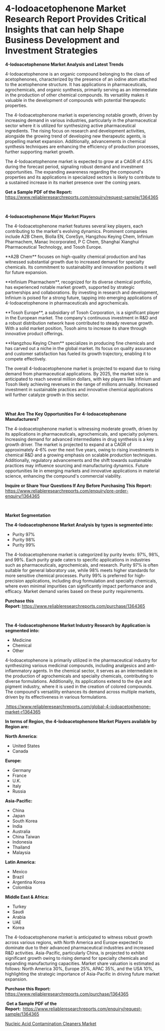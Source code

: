 <p><h1>4-Iodoacetophenone Market Research Report Provides Critical Insights that can help Shape Business Development and Investment Strategies</h1></p><p><strong>4-Iodoacetophenone Market Analysis and Latest Trends</strong></p>
<p><p>4-Iodoacetophenone is an organic compound belonging to the class of acetophenones, characterized by the presence of an iodine atom attached to the acetophenone structure. It has applications in pharmaceuticals, agrochemicals, and organic synthesis, primarily serving as an intermediate in the production of other chemical compounds. Its versatility makes it valuable in the development of compounds with potential therapeutic properties.</p><p>The 4-Iodoacetophenone market is experiencing notable growth, driven by increasing demand in various industries, particularly in the pharmaceutical sector where it is utilized for synthesizing active pharmaceutical ingredients. The rising focus on research and development activities, alongside the growing trend of developing new therapeutic agents, is propelling market expansion. Additionally, advancements in chemical synthesis techniques are enhancing the efficiency of production processes, further supporting market growth.</p><p>The 4-Iodoacetophenone market is expected to grow at a CAGR of 4.5% during the forecast period, signaling robust demand and investment opportunities. The expanding awareness regarding the compound's properties and its applications in specialized sectors is likely to contribute to a sustained increase in its market presence over the coming years.</p></p>
<p><strong>Get a Sample PDF of the Report:&nbsp;</strong> <a href="https://www.reliableresearchreports.com/enquiry/request-sample/1364365?utm_campaign=2205&utm_medium=2&utm_source=Github&utm_content=ia&utm_term=03022025&utm_id=4-iodoacetophenone">https://www.reliableresearchreports.com/enquiry/request-sample/1364365</a></p>
<p>&nbsp;</p>
<p><strong>4-Iodoacetophenone Major Market Players</strong></p>
<p><p>The 4-Iodoacetophenone market features several key players, each contributing to the market's evolving dynamics. Prominent companies include A2B Chem, Biolla EN, CoreSyn, Hangzhou Keying Chem, Infinium Pharmachem, Manac Incorporated, P C Chem, Shanghai Xianghui Pharmaceutical Technology, and Tosoh Europe.</p><p>**A2B Chem** focuses on high-quality chemical production and has witnessed substantial growth due to increased demand for specialty chemicals. Its commitment to sustainability and innovation positions it well for future expansion.</p><p>**Infinium Pharmachem**, recognized for its diverse chemical portfolio, has experienced notable market growth, supported by strategic partnerships and collaborations. By investing in research and development, Infinium is poised for a strong future, tapping into emerging applications of 4-Iodoacetophenone in pharmaceuticals and agrochemicals.</p><p>**Tosoh Europe**, a subsidiary of Tosoh Corporation, is a significant player in the European market. The company's continuous investment in R&D and a robust distribution network have contributed to steady revenue growth. With a solid market position, Tosoh aims to increase its share through innovative product offerings.</p><p>**Hangzhou Keying Chem** specializes in producing fine chemicals and has carved out a niche in the global market. Its focus on quality assurance and customer satisfaction has fueled its growth trajectory, enabling it to compete effectively.</p><p>The overall 4-Iodoacetophenone market is projected to expand due to rising demand from pharmaceutical applications. By 2025, the market size is anticipated to reach several million dollars, with key players like Infinium and Tosoh likely achieving revenues in the range of millions annually. Increased investment in sustainable practices and innovative chemical applications will further catalyze growth in this sector.</p></p>
<p>&nbsp;</p>
<p><strong>What Are The Key Opportunities For 4-Iodoacetophenone Manufacturers?</strong></p>
<p><p>The 4-iodoacetophenone market is witnessing moderate growth, driven by its applications in pharmaceuticals, agrochemicals, and specialty polymers. Increasing demand for advanced intermediates in drug synthesis is a key growth driver. The market is projected to expand at a CAGR of approximately 4-6% over the next five years, owing to rising investments in chemical R&D and a growing emphasis on scalable production techniques. Additionally, regulatory advancements and the shift towards sustainable practices may influence sourcing and manufacturing dynamics. Future opportunities lie in emerging markets and innovative applications in material science, enhancing the compound's commercial viability.</p></p>
<p><strong>Inquire or Share Your Questions If Any Before Purchasing This Report:</strong> <a href="https://www.reliableresearchreports.com/enquiry/pre-order-enquiry/1364365?utm_campaign=2205&utm_medium=2&utm_source=Github&utm_content=ia&utm_term=03022025&utm_id=4-iodoacetophenone">https://www.reliableresearchreports.com/enquiry/pre-order-enquiry/1364365</a></p>
<p>&nbsp;</p>
<p><strong>Market Segmentation</strong></p>
<p><strong>The 4-Iodoacetophenone Market Analysis by types is segmented into:</strong></p>
<p><ul><li>Purity 97%</li><li>Purity 98%</li><li>Purity 99%</li></ul></p>
<p><p>The 4-Iodoacetophenone market is categorized by purity levels: 97%, 98%, and 99%. Each purity grade caters to specific applications in industries such as pharmaceuticals, agrochemicals, and research. Purity 97% is often suitable for general laboratory use, while 98% meets higher standards for more sensitive chemical processes. Purity 99% is preferred for high-precision applications, including drug formulation and specialty chemicals, where even minimal impurities can significantly impact performance and efficacy. Market demand varies based on these purity requirements.</p></p>
<p><strong>Purchase this Report:&nbsp;</strong><a href="https://www.reliableresearchreports.com/purchase/1364365?utm_campaign=2205&utm_medium=2&utm_source=Github&utm_content=ia&utm_term=03022025&utm_id=4-iodoacetophenone">https://www.reliableresearchreports.com/purchase/1364365</a></p>
<p>&nbsp;</p>
<p><strong>The 4-Iodoacetophenone Market Industry Research by Application is segmented into:</strong></p>
<p><ul><li>Medicine</li><li>Chemical</li><li>Other</li></ul></p>
<p><p>4-Iodoacetophenone is primarily utilized in the pharmaceutical industry for synthesizing various medicinal compounds, including analgesics and anti-inflammatory agents. In the chemical sector, it serves as an intermediate in the production of agrochemicals and specialty chemicals, contributing to diverse formulations. Additionally, its applications extend to the dye and pigment industry, where it is used in the creation of colored compounds. The compound's versatility enhances its demand across multiple markets, driven by its effectiveness in various formulations.</p></p>
<p><a href="https://www.reliableresearchreports.com/global-4-iodoacetophenone-market-r1364365?utm_campaign=2205&utm_medium=2&utm_source=Github&utm_content=ia&utm_term=03022025&utm_id=4-iodoacetophenone">&nbsp;https://www.reliableresearchreports.com/global-4-iodoacetophenone-market-r1364365</a></p>
<p><strong>In terms of Region, the 4-Iodoacetophenone Market Players available by Region are:</strong></p>
<p>
    <p> <strong> North America: </strong>
        <ul>
            <li>United States</li>
            <li>Canada</li>
        </ul>
        </p> 
    <p> <strong> Europe: </strong>
        <ul>
            <li>Germany</li>
            <li>France</li>
            <li>U.K.</li>
            <li>Italy</li>
            <li>Russia</li>
        </ul>
        </p> 
    <p> <strong> Asia-Pacific: </strong>
        <ul>
            <li>China</li>
            <li>Japan</li>
            <li>South Korea</li>
            <li>India</li>
            <li>Australia</li>
            <li>China Taiwan</li>
            <li>Indonesia</li>
            <li>Thailand</li>
            <li>Malaysia</li>
        </ul>
        </p> 
    <p> <strong> Latin America: </strong>
        <ul>
            <li>Mexico</li>
            <li>Brazil</li>
            <li>Argentina Korea</li>
            <li>Colombia</li>
        </ul>
        </p> 
    <p> <strong> Middle East & Africa: </strong>
        <ul>
            <li>Turkey</li>
            <li>Saudi</li>
            <li>Arabia</li>
            <li>UAE</li>
            <li>Korea</li>
        </ul>
    </p>
    </p>
<p><p>The 4-Iodoacetophenone market is anticipated to witness robust growth across various regions, with North America and Europe expected to dominate due to their advanced pharmaceutical industries and increased R&D activities. Asia-Pacific, particularly China, is projected to exhibit significant growth owing to rising demand for specialty chemicals and expanding manufacturing capacities. Market share valuation is estimated as follows: North America 30%, Europe 25%, APAC 35%, and the USA 10%, highlighting the strategic importance of Asia-Pacific in driving future market expansion.</p></p>
<p><strong>Purchase this Report: </strong><a href="https://www.reliableresearchreports.com/purchase/1364365?utm_campaign=2205&utm_medium=2&utm_source=Github&utm_content=ia&utm_term=03022025&utm_id=4-iodoacetophenone">https://www.reliableresearchreports.com/purchase/1364365</a></p>
<p>&nbsp;<strong>Get a Sample PDF of the Report:&nbsp;&nbsp;</strong><a href="https://www.reliableresearchreports.com/enquiry/request-sample/1364365?utm_campaign=2205&utm_medium=2&utm_source=Github&utm_content=ia&utm_term=03022025&utm_id=4-iodoacetophenone">https://www.reliableresearchreports.com/enquiry/request-sample/1364365</a></p>
<p><strong></strong></p>
<p><p><a href="https://github.com/SanjidaKhan901/Market-Research-Report-List-1/blob/main/nucleic-acid-contamination-cleaners-market.md?utm_campaign=2205&utm_medium=2&utm_source=Github&utm_content=ia&utm_term=03022025&utm_id=4-iodoacetophenone">Nucleic Acid Contamination Cleaners Market</a></p></p>